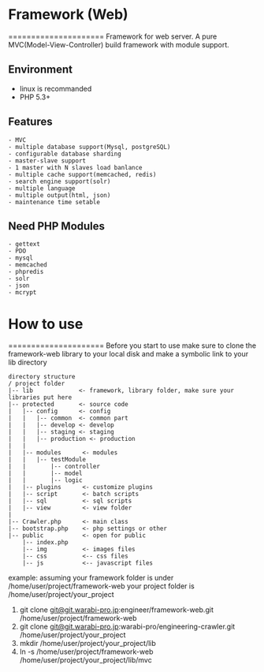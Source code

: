 # Framework (Web)
=====================
Framework for web server. A pure MVC(Model-View-Controller) build framework with
module support. 

## Environment
- linux is recommanded
- PHP 5.3+

## Features
```
- MVC
- multiple database support(Mysql, postgreSQL)
- configurable database sharding
- master-slave support
- 1 master with N slaves load banlance
- multiple cache support(memcached, redis)
- search engine support(solr)
- multiple language
- multiple output(html, json)
- maintenance time setable
```

## Need PHP Modules
```
- gettext
- PDO
- mysql
- memcached
- phpredis
- solr
- json
- mcrypt
```


# How to use
=====================
Before you start to use make sure to clone the framework-web library to your local
disk and make a symbolic link to your lib directory
```
directory structure
/ project folder
|-- lib             <- framework, library folder, make sure your libraries put here
|-- protected       <- source code
|   |-- config      <- config
|   |   |-- common  <- common part
|   |   |-- develop <- develop
|   |   |-- staging <- staging
|   |   |-- production <- production
|   |
|   |-- modules      <- modules
|   |   |-- testModule
|   |       |-- controller
|   |       |-- model
|   |       |-- logic
|   |-- plugins      <- customize plugins
|   |-- script       <- batch scripts
|   |-- sql          <- sql scripts
|   |-- view         <- view folder 
|
|-- Crawler.php      <- main class
|-- bootstrap.php    <- php settings or other
|-- public           <- open for public
    |-- index.php
    |-- img          <- images files
    |-- css          <-- css files
    |-- js           <-- javascript files
```

example:
  assuming your framework folder is under /home/user/project/framework-web
  your project folder is /home/user/project/your_project
  1. git clone git@git.warabi-pro.jp:engineer/framework-web.git /home/user/project/framework-web
  2. git clone git@git.warabi-pro.jp:warabi-pro/engineering-crawler.git /home/user/project/your_project
  3. mkdir /home/user/project/your_project/lib
  4. ln -s /home/user/project/framework-web /home/user/project/your_project/lib/mvc

